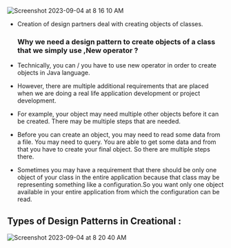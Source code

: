 
![Screenshot 2023-09-04 at 8 16 10 AM](https://github.com/SiddharthMathurDeveloper/Backend-Engineering/assets/133037456/7478f631-b7bd-4f1e-a89e-a4a672e61a9f)
<br/>
- Creation of design partners deal with creating objects of classes.

  ### Why we need a design pattern to create objects of a class that we simply use ,New operator ?

 - Technically, you can / you have to use new operator in order to create objects in Java language.
   
 - However, there are multiple additional requirements that are placed when we are doing a real life application development or project development.
   
 - For example, your object may need multiple other objects before it can be created. There may be multiple steps that are needed.

 - Before you can create an object, you may need to read some data from a file. You may need to query. You are able to get some data and from that you have to create your final object. So there are multiple steps there.

 - Sometimes you may have a requirement that there should be only one object of your class in the entire application because that class may be representing something like a configuration.So you want only one object available in your entire application from which the configuration can be read.

## Types of Design Patterns in Creational :
![Screenshot 2023-09-04 at 8 20 40 AM](https://github.com/SiddharthMathurDeveloper/Backend-Engineering/assets/133037456/b956ca6a-0afd-4a5e-8476-a7cef3ad20cf)
<br/>

